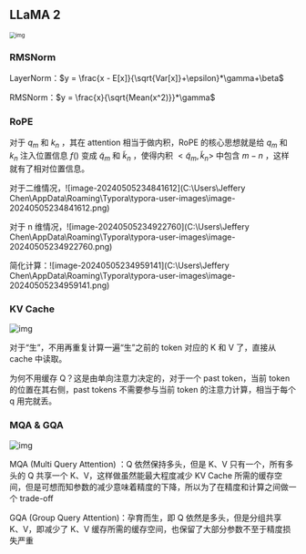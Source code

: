 ## LLaMA 2

<img src="https://pic4.zhimg.com/80/v2-c9b10194c5e0aa9777afa984063e7ff3_720w.webp" alt="img" style="zoom: 67%;" />

### RMSNorm

LayerNorm：$y = \frac{x - E[x]}{\sqrt{Var[x]}+\epsilon}*\gamma+\beta$

RMSNorm：$y = \frac{x}{\sqrt{Mean(x^2)}}*\gamma$

### RoPE

对于 $q_m$ 和 $k_n$ ，其在 attention 相当于做内积，RoPE 的核心思想就是给 $q_m$ 和 $k_n$ 注入位置信息  $f()$ 变成 $\widetilde{q}_m$ 和 $\widetilde{k}_n$ ，使得内积 $<\widetilde{q}_m, \widetilde{k}_n>$ 中包含 $m - n$ ，这样就有了相对位置信息。

对于二维情况，![image-20240505234841612](C:\Users\Jeffery Chen\AppData\Roaming\Typora\typora-user-images\image-20240505234841612.png)

对于 n 维情况，![image-20240505234922760](C:\Users\Jeffery Chen\AppData\Roaming\Typora\typora-user-images\image-20240505234922760.png)

简化计算：![image-20240505234959141](C:\Users\Jeffery Chen\AppData\Roaming\Typora\typora-user-images\image-20240505234959141.png)

### KV Cache

![img](https://pic3.zhimg.com/80/v2-f764447457c75f18681e3f8bfdea20fe_720w.webp)

对于“生”，不用再重复计算一遍“生”之前的 token 对应的 K 和 V 了，直接从 cache 中读取。

为何不用缓存 Q？这是由单向注意力决定的，对于一个 past token，当前 token 的位置在其右侧，past tokens 不需要参与当前 token 的注意力计算，相当于每个 q 用完就丢。

### MQA & GQA

![img](https://pic1.zhimg.com/80/v2-0b4046dca50ceb80361ef1ee1ba3f6d4_720w.webp)

MQA (Multi Query Attention) ：Q 依然保持多头，但是 K、V 只有一个，所有多头的 Q 共享一个 K、V，这样做虽然能最大程度减少 KV Cache 所需的缓存空间，但是可想而知参数的减少意味着精度的下降，所以为了在精度和计算之间做一个 trade-off

GQA (Group Query Attention)：孕育而生，即 Q 依然是多头，但是分组共享 K、V，即减少了 K、V 缓存所需的缓存空间，也保留了大部分参数不至于精度损失严重